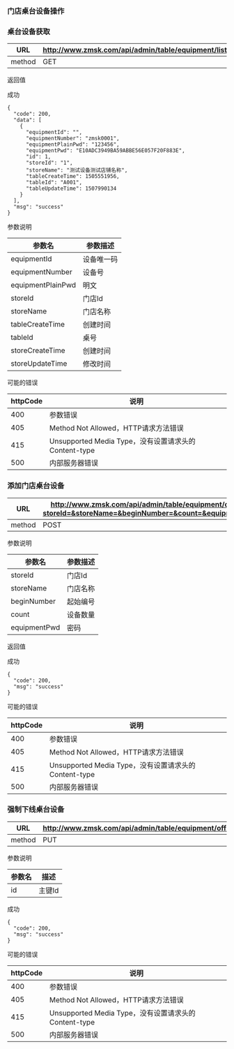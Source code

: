 ### 门店桌台设备操作 ###

### 桌台设备获取

|URL|http://www.zmsk.com/api/admin/table/equipment/list|
|---|---|
|method|GET|


返回值

成功

```
{
  "code": 200,
  "data": [
    {
      "equipmentId": "",
      "equipmentNumber": "zmsk0001",
      "equipmentPlainPwd": "123456",
      "equipmentPwd": "E10ADC3949BA59ABBE56E057F20F883E",
      "id": 1,
      "storeId": "1",
      "storeName": "测试设备测试店铺名称",
      "tableCreateTime": 1505551956,
      "tableId": "A001",
      "tableUpdateTime": 1507990134
    }
  ],
  "msg": "success"
}
```

参数说明

|参数名|参数描述|
|---|--|
|equipmentId|设备唯一码|
|equipmentNumber|设备号|
|equipmentPlainPwd|明文|
|storeId|门店Id|
|storeName|门店名称|
|tableCreateTime|创建时间|
|tableId|桌号|
|storeCreateTime|创建时间|
|storeUpdateTime|修改时间|

可能的错误

|httpCode|说明|
|---|---|
|400|参数错误|
|405|Method Not Allowed，HTTP请求方法错误|
|415|Unsupported Media Type，没有设置请求头的Content-type|
|500|内部服务器错误|


### 添加门店桌台设备

|URL|http://www.zmsk.com/api/admin/table/equipment/create?storeId=&storeName=&beginNumber=&count=&equipmentPwd|
|---|---|
|method|POST|

参数说明

|参数名|参数描述|
|---|--|
|storeId|门店Id|
|storeName|门店名称|
|beginNumber|起始编号|
|count|设备数量|
|equipmentPwd|密码|

返回值

成功

```
{
  "code": 200,
  "msg": "success"
}
```

可能的错误

|httpCode|说明|
|---|---|
|400|参数错误|
|405|Method Not Allowed，HTTP请求方法错误|
|415|Unsupported Media Type，没有设置请求头的Content-type|
|500|内部服务器错误|

### 强制下线桌台设备


|URL|http://www.zmsk.com/api/admin/table/equipment/offline/{id}|
|---|---|
|method|PUT|

参数说明

|参数名|描述|
|---|---|
|id|主键Id|

成功

```
{
  "code": 200,
  "msg": "success"
}
```

可能的错误

|httpCode|说明|
|---|---|
|400|参数错误|
|405|Method Not Allowed，HTTP请求方法错误|
|415|Unsupported Media Type，没有设置请求头的Content-type|
|500|内部服务器错误|

